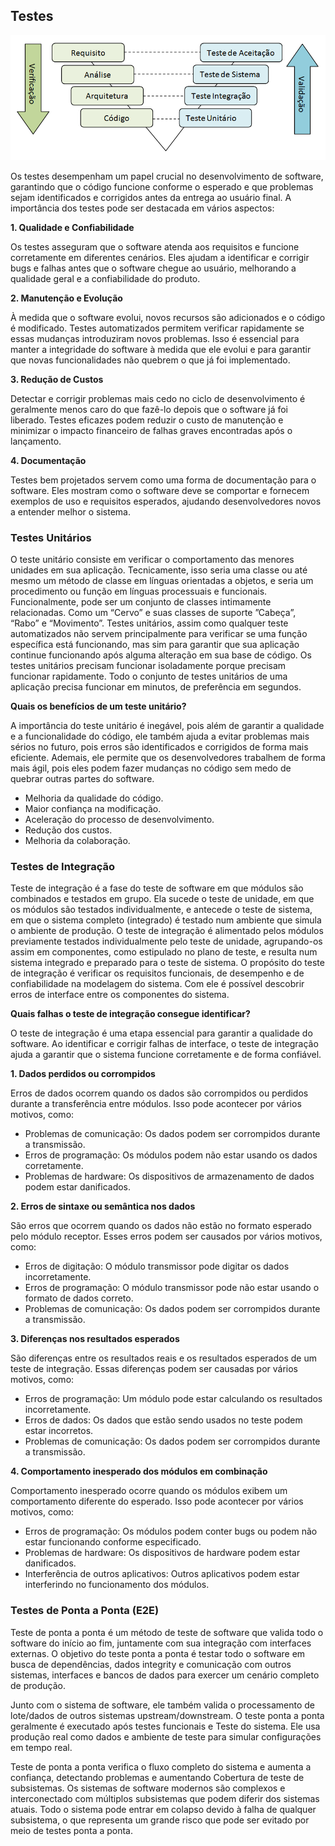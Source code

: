 ## Testes

![TiposDeTestes](../github/tests.png)

Os testes desempenham um papel crucial no desenvolvimento de software, garantindo que o código funcione conforme o esperado e que problemas sejam identificados e corrigidos antes da entrega ao usuário final. A importância dos testes pode ser destacada em vários aspectos:

**1. Qualidade e Confiabilidade**

Os testes asseguram que o software atenda aos requisitos e funcione corretamente em diferentes cenários. Eles ajudam a identificar e corrigir bugs e falhas antes que o software chegue ao usuário, melhorando a qualidade geral e a confiabilidade do produto.

**2. Manutenção e Evolução**

À medida que o software evolui, novos recursos são adicionados e o código é modificado. Testes automatizados permitem verificar rapidamente se essas mudanças introduziram novos problemas. Isso é essencial para manter a integridade do software à medida que ele evolui e para garantir que novas funcionalidades não quebrem o que já foi implementado.

**3. Redução de Custos**

Detectar e corrigir problemas mais cedo no ciclo de desenvolvimento é geralmente menos caro do que fazê-lo depois que o software já foi liberado. Testes eficazes podem reduzir o custo de manutenção e minimizar o impacto financeiro de falhas graves encontradas após o lançamento.

**4. Documentação**

Testes bem projetados servem como uma forma de documentação para o software. Eles mostram como o software deve se comportar e fornecem exemplos de uso e requisitos esperados, ajudando desenvolvedores novos a entender melhor o sistema.

### Testes Unitários

O teste unitário consiste em verificar o comportamento das menores unidades em sua aplicação.
Tecnicamente, isso seria uma classe ou até mesmo um método de classe em línguas orientadas a objetos, e seria um procedimento ou função em línguas processuais e funcionais.
Funcionalmente, pode ser um conjunto de classes intimamente relacionadas. Como um “Cervo” e suas classes de suporte ”Cabeça”, “Rabo” e “Movimento”.
Testes unitários, assim como qualquer teste automatizados não servem principalmente para verificar se uma função específica está funcionando, mas sim para garantir que sua aplicação continue funcionando após alguma alteração em sua base de código.
Os testes unitários precisam funcionar isoladamente porque precisam funcionar rapidamente.
Todo o conjunto de testes unitários de uma aplicação precisa funcionar em minutos, de preferência em segundos.

**Quais os benefícios de um teste unitário?**

A importância do teste unitário é inegável, pois além de garantir a qualidade e a funcionalidade do código, ele também ajuda a evitar problemas mais sérios no futuro, pois erros são identificados e corrigidos de forma mais eficiente. Ademais, ele permite que os desenvolvedores trabalhem de forma mais ágil, pois eles podem fazer mudanças no código sem medo de quebrar outras partes do software.

* Melhoria da qualidade do código.
* Maior confiança na modificação.
* Aceleração do processo de desenvolvimento.
* Redução dos custos.
* Melhoria da colaboração.

### Testes de Integração

Teste de integração é a fase do teste de software em que módulos são combinados e testados em grupo. Ela sucede o teste de unidade, em que os módulos são testados individualmente, e antecede o teste de sistema, em que o sistema completo (integrado) é testado num ambiente que simula o ambiente de produção.
O teste de integração é alimentado pelos módulos previamente testados individualmente pelo teste de unidade, agrupando-os assim em componentes, como estipulado no plano de teste, e resulta num sistema integrado e preparado para o teste de sistema.
O propósito do teste de integração é verificar os requisitos funcionais, de desempenho e de confiabilidade na modelagem do sistema. Com ele é possível descobrir erros de interface entre os componentes do sistema.

**Quais falhas o teste de integração consegue identificar?**

O teste de integração é uma etapa essencial para garantir a qualidade do software. Ao identificar e corrigir falhas de interface, o teste de integração ajuda a garantir que o sistema funcione corretamente e de forma confiável.

**1. Dados perdidos ou corrompidos**

Erros de dados ocorrem quando os dados são corrompidos ou perdidos durante a transferência entre módulos. Isso pode acontecer por vários motivos, como:

* Problemas de comunicação: Os dados podem ser corrompidos durante a transmissão.
* Erros de programação: Os módulos podem não estar usando os dados corretamente.
* Problemas de hardware: Os dispositivos de armazenamento de dados podem estar danificados.

**2. Erros de sintaxe ou semântica nos dados**

São erros que ocorrem quando os dados não estão no formato esperado pelo módulo receptor. Esses erros podem ser causados por vários motivos, como:

* Erros de digitação: O módulo transmissor pode digitar os dados incorretamente.
* Erros de programação: O módulo transmissor pode não estar usando o formato de dados correto.
* Problemas de comunicação: Os dados podem ser corrompidos durante a transmissão.

**3. Diferenças nos resultados esperados**

São diferenças entre os resultados reais e os resultados esperados de um teste de integração. Essas diferenças podem ser causadas por vários motivos, como:

* Erros de programação: Um módulo pode estar calculando os resultados incorretamente.
* Erros de dados: Os dados que estão sendo usados ​​no teste podem estar incorretos.
* Problemas de comunicação: Os dados podem ser corrompidos durante a transmissão.

**4. Comportamento inesperado dos módulos em combinação**

Comportamento inesperado ocorre quando os módulos exibem um comportamento diferente do esperado. Isso pode acontecer por vários motivos, como:

* Erros de programação: Os módulos podem conter bugs ou podem não estar funcionando conforme especificado.
* Problemas de hardware: Os dispositivos de hardware podem estar danificados.
* Interferência de outros aplicativos: Outros aplicativos podem estar interferindo no funcionamento dos módulos.

### Testes de Ponta a Ponta (E2E)

Teste de ponta a ponta é um método de teste de software que valida todo o software do início ao fim, juntamente com sua integração com interfaces externas. O objetivo do teste ponta a ponta é testar todo o software em busca de dependências, dados integrity e comunicação com outros sistemas, interfaces e bancos de dados para exercer um cenário completo de produção.

Junto com o sistema de software, ele também valida o processamento de lote/dados de outros sistemas upstream/downstream. O teste ponta a ponta geralmente é executado após testes funcionais e Teste do sistema. Ele usa produção real como dados e ambiente de teste para simular configurações em tempo real.

Teste de ponta a ponta verifica o fluxo completo do sistema e aumenta a confiança, detectando problemas e aumentando Cobertura de teste de subsistemas. Os sistemas de software modernos são complexos e interconectado com múltiplos subsistemas que podem diferir dos sistemas atuais. Todo o sistema pode entrar em colapso devido à falha de qualquer subsistema, o que representa um grande risco que pode ser evitado por meio de testes ponta a ponta.
